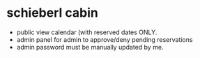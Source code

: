 # schieberl cabin
- public view calendar (with reserved dates ONLY.
- admin panel for admin to approve/deny pending reservations
- admin password must be manually updated by me. 

